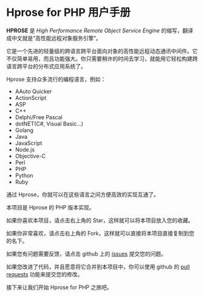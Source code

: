 # Hprose for PHP 用户手册

**HPROSE** 是 *High Performance Remote Object Service Engine* 的缩写，翻译成中文就是“高性能远程对象服务引擎”。

它是一个先进的轻量级的跨语言跨平台面向对象的高性能远程动态通讯中间件。它不仅简单易用，而且功能强大。你只需要稍许的时间去学习，就能用它轻松构建跨语言跨平台的分布式应用系统了。

Hprose 支持众多流行的编程语言，例如：

* AAuto Quicker
* ActionScript
* ASP
* C++
* Delphi/Free Pascal
* dotNET(C#, Visual Basic...)
* Golang
* Java
* JavaScript
* Node.js
* Objective-C
* Perl
* PHP
* Python
* Ruby

通过 Hprose，你就可以在这些语言之间方便高效的实现互通了。

本项目是 Hprose 的 PHP 版本实现。

如果你喜欢本项目，请点击右上角的 Star，这样就可以将本项目放入您的收藏。

如果你非常喜欢，请点击右上角的 Fork，这样就可以直接将本项目直接复制到您的名下。

如果您有问题需要反馈，请点击 github 上的 [issues](https://github.com/hprose/hprose-php/issues) 提交您的问题。

如果您改进了代码，并且愿意将它合并到本项目中，你可以使用 github 的 [pull requests](https://github.com/hprose/hprose-php/pulls) 功能来提交您的修改。

接下来让我们开始 Hprose for PHP 之旅吧。